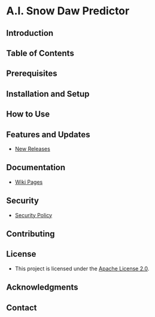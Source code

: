 # A.I. Snow Daw Predictor

## Introduction

## Table of Contents

## Prerequisites

## Installation and Setup

## How to Use

## Features and Updates

- [New Releases](https://github.com/JeremyFriesenGitHub/ai-snow-day-predictor/releases/tag/v.1.1.0)

## Documentation

- [Wiki Pages](https://github.com/JeremyFriesenGitHub/ai-snow-day-predictor/wiki)

## Security

- [Security Policy](https://github.com/JeremyFriesenGitHub/ai-snow-day-predictor/blob/main/SECURITY.md)

## Contributing

## License

- This project is licensed under the [Apache License 2.0]().

## Acknowledgments

## Contact
